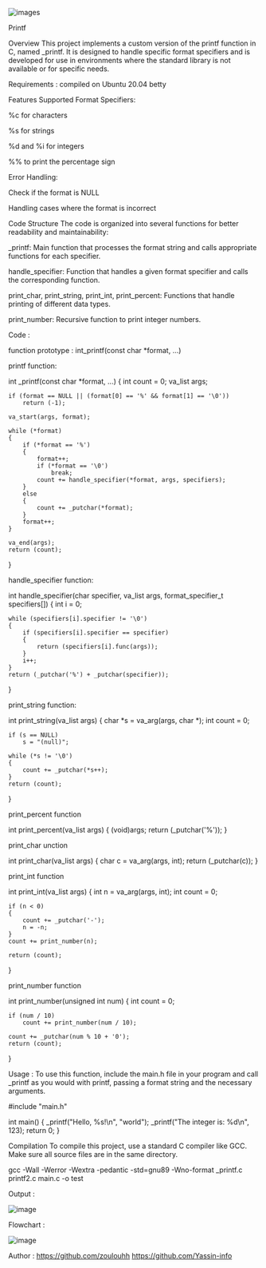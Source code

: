 
![images](https://github.com/user-attachments/assets/958a28ec-f9b0-487c-80f4-3085c1eb39d4)


Printf


Overview
This project implements a custom version of the printf function in C, named _printf. It is designed to handle specific format specifiers and is developed for use in environments where the standard library is not available or for specific needs.

Requirements :
compiled on Ubuntu 20.04
betty

Features
Supported Format Specifiers:

%c for characters

%s for strings

%d and %i for integers

%% to print the percentage sign

Error Handling:

Check if the format is NULL

Handling cases where the format is incorrect

Code Structure
The code is organized into several functions for better readability and maintainability:

_printf: Main function that processes the format string and calls appropriate functions for each specifier.

handle_specifier: Function that handles a given format specifier and calls the corresponding function.

print_char, print_string, print_int, print_percent: Functions that handle printing of different data types.

print_number: Recursive function to print integer numbers.

Code :

function prototype :
int_printf(const char *format, ...)

printf function:

int _printf(const char *format, ...)
{
    int count = 0;
    va_list args;

    if (format == NULL || (format[0] == '%' && format[1] == '\0'))
        return (-1);

    va_start(args, format);

    while (*format)
    {
        if (*format == '%')
        {
            format++;
            if (*format == '\0')
                break;
            count += handle_specifier(*format, args, specifiers);
        }
        else
        {
            count += _putchar(*format);
        }
        format++;
    }

    va_end(args);
    return (count);
}

handle_specifier function:

int handle_specifier(char specifier, va_list args, format_specifier_t specifiers[])
{
    int i = 0;

    while (specifiers[i].specifier != '\0')
    {
        if (specifiers[i].specifier == specifier)
        {
            return (specifiers[i].func(args));
        }
        i++;
    }
    return (_putchar('%') + _putchar(specifier));
}

print_string function:

int print_string(va_list args)
{
    char *s = va_arg(args, char *);
    int count = 0;

    if (s == NULL)
        s = "(null)";

    while (*s != '\0')
    {
        count += _putchar(*s++);
    }
    return (count);
}

print_percent function

int print_percent(va_list args)
{
    (void)args;
    return (_putchar('%'));
}

print_char unction

int print_char(va_list args)
{
    char c = va_arg(args, int);
    return (_putchar(c));
}

print_int function

int print_int(va_list args)
{
    int n = va_arg(args, int);
    int count = 0;

    if (n < 0)
    {
        count += _putchar('-');
        n = -n;
    }
    count += print_number(n);

    return (count);
}

print_number function

int print_number(unsigned int num)
{
    int count = 0;

    if (num / 10)
        count += print_number(num / 10);

    count += _putchar(num % 10 + '0');
    return (count);
}


Usage :
To use this function, include the main.h file in your program and call _printf as you would with printf, passing a format string and the necessary arguments.


#include "main.h"

int main()
{
    _printf("Hello, %s!\n", "world");
    _printf("The integer is: %d\n", 123);
    return 0;
}


Compilation
To compile this project, use a standard C compiler like GCC. Make sure all source files are in the same directory.

gcc -Wall -Werror -Wextra -pedantic -std=gnu89 -Wno-format _printf.c printf2.c main.c -o test

Output :


![image](https://github.com/user-attachments/assets/49e3426a-2b4c-49b9-90d6-e89aa7378a55)


Flowchart :

![image](https://github.com/user-attachments/assets/b4cb7732-a54d-4c17-b8b0-f594164ae7f8)

Author :
https://github.com/zoulouhh
https://github.com/Yassin-info

